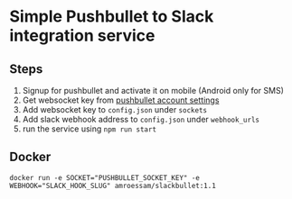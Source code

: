 # Simple Pushbullet to Slack integration service

## Steps

1. Signup for pushbullet and activate it on mobile (Android only for SMS)
2. Get websocket key from [pushbullet account settings](https://www.pushbullet.com/#settings/account)
3. Add websocket key to `config.json` under `sockets`
4. Add slack webhook address to `config.json` under `webhook_urls`
5. run the service using `npm run start`


## Docker
`docker run -e SOCKET="PUSHBULLET_SOCKET_KEY" -e WEBHOOK="SLACK_HOOK_SLUG" amroessam/slackbullet:1.1`